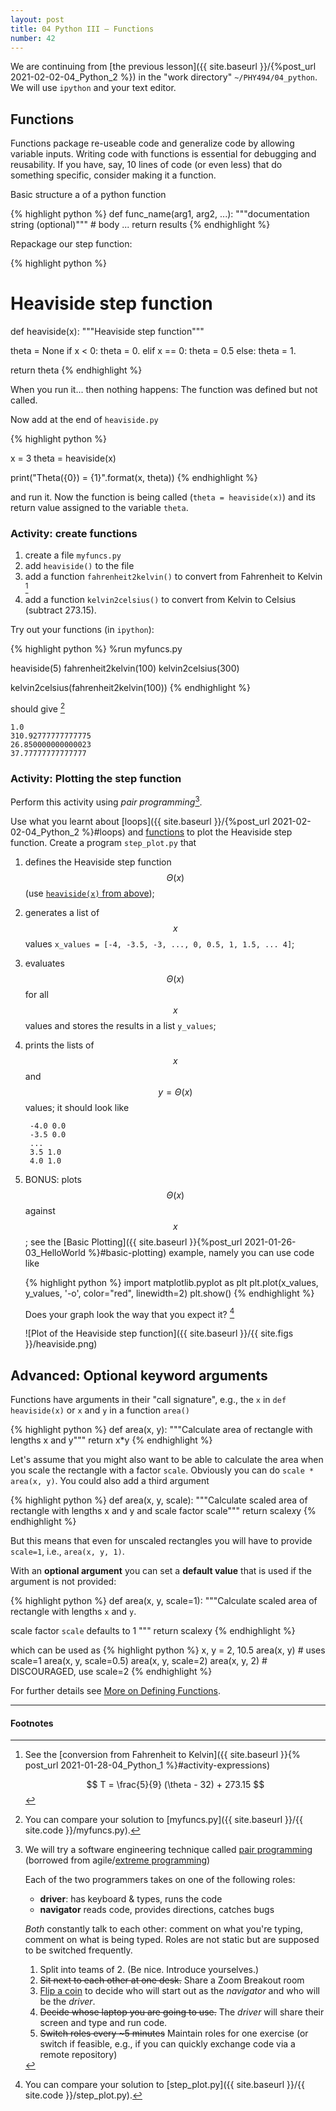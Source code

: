 ```yaml
---
layout: post
title: 04 Python III — Functions
number: 42
---
```


We are continuing from
[the previous lesson]({{ site.baseurl }}/{%post_url 2021-02-02-04_Python_2 %}) in the "work directory"
`~/PHY494/04_python`. We will use `ipython` and your text editor.



## Functions

Functions package re-useable code and generalize code by allowing
variable inputs. Writing code with functions is essential for
debugging and reusability. If you have, say, 10 lines of code (or even
less) that do something specific, consider making it a function.

Basic structure a of a python function

{% highlight python %}
def func_name(arg1, arg2, ...):
    """documentation string (optional)"""
    # body
    ...
    return results
{% endhighlight %}

Repackage our step function:

{% highlight python %}
# Heaviside step function

def heaviside(x):
   """Heaviside step function"""

   theta = None
   if x < 0:
      theta = 0.
   elif x == 0:
      theta = 0.5
   else:
      theta = 1.

   return theta
{% endhighlight %}

When you run it... then nothing happens: The function was defined but
not called.

Now add at the end of `heaviside.py`

{% highlight python %}

x = 3
theta = heaviside(x)

print("Theta({0}) = {1}".format(x, theta))
{% endhighlight %}

and run it. Now the function is being called (`theta = heaviside(x)`)
and its return value assigned to the variable `theta`.

### Activity: create functions

1. create a file `myfuncs.py`
2. add `heaviside()` to the file
3. add a function `fahrenheit2kelvin()` to convert from Fahrenheit to
   Kelvin [^0]
4. add a function `kelvin2celsius()` to convert from Kelvin to Celsius
   (subtract 273.15).
   
Try out your functions (in `ipython`):

{% highlight python %}
%run myfuncs.py

heaviside(5)
fahrenheit2kelvin(100)
kelvin2celsius(300)

kelvin2celsius(fahrenheit2kelvin(100))
{% endhighlight %}

should give [^4]

~~~
1.0
310.92777777777775
26.850000000000023
37.77777777777777
~~~



### Activity: Plotting the step function

Perform this activity using *pair programming*[^1].

Use what you learnt about [loops]({{ site.baseurl }}/{%post_url 2021-02-02-04_Python_2 %}#loops) and
[functions](#functions) to plot the Heaviside step function. Create a
program `step_plot.py` that

1. defines the Heaviside step function $$\Theta(x)$$ 
   (use [`heaviside(x)` from above](#functions));
2. generates a list of $$x$$ values
   `x_values = [-4, -3.5, -3, ..., 0, 0.5, 1, 1.5, ... 4]`;
3. evaluates $$\Theta(x)$$ for all $$x$$ values and stores the results
   in a list `y_values`;
4. prints the lists of $$x$$ and $$y = \Theta(x)$$ values; it should look
   like
   ~~~
	-4.0 0.0
	-3.5 0.0
    ...
    3.5 1.0
	4.0 1.0 
   ~~~
5. BONUS: plots $$\Theta(x)$$ against $$x$$; see the
   [Basic Plotting]({{ site.baseurl }}{%post_url 2021-01-26-03_HelloWorld %}#basic-plotting) example, namely you can
   use code like
   
   {% highlight python %}
   import matplotlib.pyplot as plt
   plt.plot(x_values, y_values, '-o', color="red", linewidth=2)
   plt.show()
   {% endhighlight %}
   
   Does your graph look the way that you expect it? [^5]

   ![Plot of the Heaviside step function]({{ site.baseurl }}/{{ site.figs }}/heaviside.png)


## Advanced: Optional keyword arguments

Functions have arguments in their "call signature", e.g., the `x` in
`def heaviside(x)` or `x` and `y` in a function `area()`


{% highlight python %}
def area(x, y):
   """Calculate area of rectangle with lengths x and y"""
   return x*y
{% endhighlight %}

Let's assume that you might also want to be able to calculate the area
when you scale the rectangle with a factor `scale`. Obviously you can
do `scale * area(x, y)`. You could also add a third argument

{% highlight python %}
def area(x, y, scale):
   """Calculate scaled area of rectangle with lengths x and y and scale factor scale"""
   return scale*x*y
{% endhighlight %}

But this means that even for unscaled rectangles you will have to
provide `scale=1`, i.e., `area(x, y, 1)`. 

With an **optional argument** you can set a **default value** that is
used if the argument is not provided:

{% highlight python %}
def area(x, y, scale=1):
   """Calculate scaled area of rectangle with lengths `x` and `y`.
   
   scale factor `scale` defaults to 1
   """
   return scale*x*y
{% endhighlight %}

which can be used as
{% highlight python %}
x, y = 2, 10.5
area(x, y)             # uses scale=1
area(x, y, scale=0.5)
area(x, y, scale=2)
area(x, y, 2)          # DISCOURAGED, use scale=2
{% endhighlight %}

For further details see [More on Defining
Functions](https://docs.python.org/3/tutorial/controlflow.html#more-on-defining-functions).



------------------------------------------------------------

#### Footnotes ####

[^0]:

     See the [conversion from Fahrenheit to Kelvin]({{ site.baseurl }}{% post_url
     2021-01-28-04_Python_1 %}#activity-expressions)
      
     $$
     T = \frac{5}{9} (\theta - 32) + 273.15
     $$


[^1]:

     We will try a software engineering technique called
     [pair programming](https://guide.agilealliance.org/guide/pairing.html)
     (borrowed from
     agile/[extreme programming](http://www.extremeprogramming.org/))

     Each of the two programmers takes on one of the following roles:
     - **driver**: has keyboard & types, runs the code
     - **navigator** reads code, provides directions, catches bugs

     *Both* constantly talk to each other: comment on what you're
     typing, comment on what is being typed. Roles are not static but
     are supposed to be switched frequently.

         
     1. Split into teams of 2. (Be nice. Introduce yourselves.) 
     2. <strike>Sit next to each other at one desk.</strike> Share a Zoom Breakout room
     3. [Flip a coin](https://www.random.org/coins/?num=1&cur=60-usd.0100c-washington)
        to decide who will start out as the *navigator* and who will
        be the *driver*.     
     4. <strike>Decide whose laptop you are going to use.</strike> The *driver* will share their screen and type and run code.
     5. <strike>Switch roles every ~5 minutes</strike> Maintain roles for one exercise (or switch if feasible, e.g., if you can quickly exchange code via a remote repository)


[^3]:
   
    Do not type the standard Python prompt `>>>`, it is just shown to distinguish input
    from output.

[^4]:

    You can compare your solution to [myfuncs.py]({{ site.baseurl }}/{{ site.code }}/myfuncs.py).

[^5]:

    You can compare your solution to [step_plot.py]({{ site.baseurl }}/{{ site.code }}/step_plot.py).
